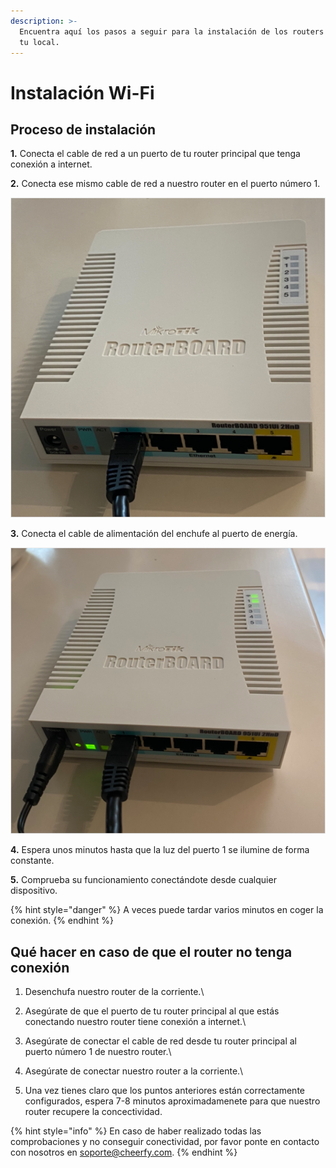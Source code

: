 ```yaml
---
description: >-
  Encuentra aquí los pasos a seguir para la instalación de los routers Wi-Fi en
  tu local.
---
```


# Instalación Wi-Fi

## Proceso de instalación

**1.** Conecta el cable de red a un puerto de tu router principal que tenga conexión a internet.

**2.** Conecta ese mismo cable de red a nuestro router en el puerto número 1.

![](<../.gitbook/assets/image (126).png>)

**3.** Conecta el cable de alimentación del enchufe al puerto de energía.

![](<../.gitbook/assets/image (163).png>)

**4.** Espera unos minutos hasta que la luz del puerto 1 se ilumine de forma constante.

**5.** Comprueba su funcionamiento conectándote desde cualquier dispositivo.

{% hint style="danger" %}
A veces puede tardar varios minutos en coger la conexión.
{% endhint %}

## Qué hacer en caso de que el router no tenga conexión

1. Desenchufa nuestro router de la corriente.\

2. Asegúrate de que el puerto de tu router principal al que estás conectando nuestro router tiene conexión a internet.\

3. Asegúrate de conectar el cable de red desde tu router principal al puerto número 1 de nuestro router.\

4. Asegúrate de conectar nuestro router a la corriente.\

5. Una vez tienes claro que los puntos anteriores están correctamente configurados, espera 7-8 minutos aproximadamenete para que nuestro router recupere la concectividad.

{% hint style="info" %}
En caso de haber realizado todas las comprobaciones y no conseguir conectividad, por favor ponte en contacto con nosotros en soporte@cheerfy.com.
{% endhint %}
